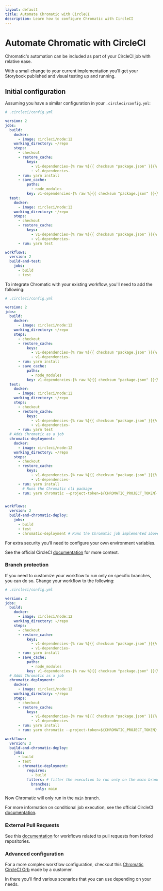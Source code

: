 ```yaml
---
layout: default
title: Automate Chromatic with CircleCI
description: Learn how to configure Chromatic with CircleCI
---
```


# Automate Chromatic with CircleCI

Chromatic's automation can be included as part of your CircleCI job with relative ease.

With a small change to your current implementation you'll get your Storybook published and visual testing up and running.

## Initial configuration

Assuming you have a similar configuration in your `.circleci/config.yml`:

```yml
# .circleci/config.yml

version: 2
jobs:
  build:
    docker:
      - image: circleci/node:12
    working_directory: ~/repo
    steps:
      - checkout
      - restore_cache:
          keys:
            - v1-dependencies-{% raw %}{{ checksum "package.json" }}{% endraw %}
            - v1-dependencies-
      - run: yarn install
      - save_cache:
          paths:
            - node_modules
          key: v1-dependencies-{% raw %}{{ checksum "package.json" }}{% endraw %}
  test:
    docker:
      - image: circleci/node:12
    working_directory: ~/repo
    steps:
      - checkout
      - restore_cache:
          keys:
            - v1-dependencies-{% raw %}{{ checksum "package.json" }}{% endraw %}
            - v1-dependencies-
      - run: yarn test

workflows:
  version: 2
  build-and-test:
    jobs:
      - build
      - test
```

To integrate Chromatic with your existing workflow, you'll need to add the following:

```yml
# .circleci/config.yml

version: 2
jobs:
  build:
    docker:
      - image: circleci/node:12
    working_directory: ~/repo
    steps:
      - checkout
      - restore_cache:
          keys:
            - v1-dependencies-{% raw %}{{ checksum "package.json" }}{% endraw %}
            - v1-dependencies-
      - run: yarn install
      - save_cache:
          paths:
            - node_modules
          key: v1-dependencies-{% raw %}{{ checksum "package.json" }}{% endraw %}
  test:
    docker:
      - image: circleci/node:12
    working_directory: ~/repo
    steps:
      - checkout
      - restore_cache:
          keys:
            - v1-dependencies-{% raw %}{{ checksum "package.json" }}{% endraw %}
            - v1-dependencies-
      - run: yarn test
  # Adds Chromatic as a job
  chromatic-deployment: 
    docker:
      - image: circleci/node:12
    working_directory: ~/repo
    steps:
      - checkout
      - restore_cache:
          keys:
            - v1-dependencies-{% raw %}{{ checksum "package.json" }}{% endraw %}
            - v1-dependencies-
      - run: yarn install
        # Runs the Chromatic cli package
      - run: yarn chromatic --project-token=${CHROMATIC_PROJECT_TOKEN}


workflows:
  version: 2
  build-and-chromatic-deploy:
    jobs:
      - build
      - test
      - chromatic-deployment # Runs the Chromatic job implemented above
```

For extra security you'll need to configure your own environment variables. 

<div class="aside">
See the official CircleCI <a href="https://circleci.com/docs/2.0/env-vars/">documentation</a> for more context.
</div>

### Branch protection

If you need to customize your workflow to run only on specific branches, you can do so. Change your workflow to the following:

```yml
# .circleci/config.yml

version: 2
jobs:
  build:
    docker:
      - image: circleci/node:12
    working_directory: ~/repo
    steps:
      - checkout
      - restore_cache:
          keys:
            - v1-dependencies-{% raw %}{{ checksum "package.json" }}{% endraw %}
            - v1-dependencies-
      - run: yarn install
      - save_cache:
          paths:
            - node_modules
          key: v1-dependencies-{% raw %}{{ checksum "package.json" }}{% endraw %}
  # Adds Chromatic as a job
  chromatic-deployment:
    docker:
      - image: circleci/node:12
    working_directory: ~/repo
    steps:
      - checkout
      - restore_cache:
          keys:
            - v1-dependencies-{% raw %}{{ checksum "package.json" }}{% endraw %}
            - v1-dependencies-
      - run: yarn install
      - run: yarn chromatic --project-token=${CHROMATIC_PROJECT_TOKEN}

workflows:
  version: 2
  build-and-chromatic-deploy:
    jobs:
      - build
      - test
      - chromatic-deployment:
          requires:
            - build
          filters: # filter the execution to run only on the main branch
            branches:
              only: main
```
Now Chromatic will only run in the `main` branch.


<div class="aside">
For more information on conditional job execution, see the official CircleCI <a href="https://circleci.com/docs/2.0/configuration-reference/#filters">documentation</a>.
</div>

### External Pull Requests

See this [documentation](https://circleci.com/blog/triggering-trusted-ci-jobs-on-untrusted-forks/) for workflows related to pull requests from forked repositories.

### Advanced configuration

For a more complex workflow configuration, checkout this [Chromatic CircleCI Orb](https://circleci.com/orbs/registry/orb/wave/chromatic) made by a customer.

In there you'll find various scenarios that you can use depending on  your needs.